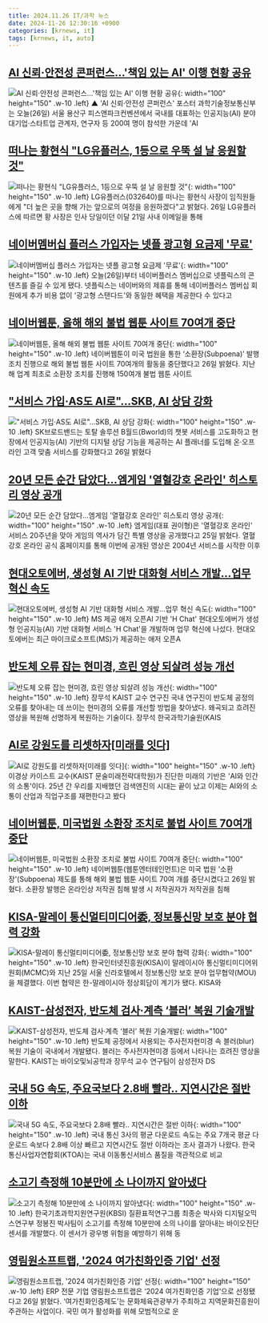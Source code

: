 ```yaml
---
title: 2024.11.26 IT/과학 뉴스
date: 2024-11-26 12:30:16 +0900
categories: [krnews, it]
tags: [krnews, it, auto]
---
```

## [AI 신뢰·안전성 콘퍼런스…'책임 있는 AI' 이행 현황 공유](https://n.news.naver.com/mnews/article/055/0001209420)

![AI 신뢰·안전성 콘퍼런스…'책임 있는 AI' 이행 현황 공유](https://mimgnews.pstatic.net/image/origin/055/2024/11/26/1209420.jpg?type=nf220_150){: width="100" height="150" .w-10 .left}
▲ 'AI 신뢰·안전성 콘퍼런스' 포스터 과학기술정보통신부는 오늘(26일) 서울 용산구 피스앤파크컨벤션에서 국내를 대표하는 인공지능(AI) 분야 대기업·스타트업 관계자, 연구자 등 200여 명이 참석한 가운데 'AI

## [떠나는 황현식 "LG유플러스, 1등으로 우뚝 설 날 응원할 것"](https://n.news.naver.com/mnews/article/421/0007928399)

![떠나는 황현식 "LG유플러스, 1등으로 우뚝 설 날 응원할 것"](https://mimgnews.pstatic.net/image/origin/421/2024/11/26/7928399.jpg?type=nf220_150){: width="100" height="150" .w-10 .left}
LG유플러스(032640)를 떠나는 황현식 사장이 임직원들에게 "더 높은 곳을 향해 가는 앞으로의 여정을 응원하겠다"고 밝혔다. 26일 LG유플러스에 따르면 황 사장은 인사 당일이던 이달 21일 사내 이메일을 통해

## [네이버멤버십 플러스 가입자는 넷플 광고형 요금제 '무료'](https://n.news.naver.com/mnews/article/003/0012923721)

![네이버멤버십 플러스 가입자는 넷플 광고형 요금제 '무료'](https://mimgnews.pstatic.net/image/origin/003/2024/11/26/12923721.jpg?type=nf220_150){: width="100" height="150" .w-10 .left}
오늘(26일)부터 네이버플러스 멤버십으로 넷플릭스의 콘텐츠를 즐길 수 있게 됐다. 넷플릭스는 네이버와의 제휴를 통해 네이버플러스 멤버십 회원에게 추가 비용 없이 '광고형 스탠다드'와 동일한 혜택을 제공한다 수 있다고

## [네이버웹툰, 올해 해외 불법 웹툰 사이트 70여개 중단](https://n.news.naver.com/mnews/article/366/0001034994)

![네이버웹툰, 올해 해외 불법 웹툰 사이트 70여개 중단](https://mimgnews.pstatic.net/image/origin/366/2024/11/26/1034994.jpg?type=nf220_150){: width="100" height="150" .w-10 .left}
네이버웹툰이 미국 법원을 통한 ‘소환장(Subpoena)’ 발행 조치 진행으로 해외 불법 웹툰 사이트 70여개의 활동을 중단했다고 26일 밝혔다. 지난해 업계 최초로 소환장 조치를 진행해 150여개 불법 웹툰 사이트

## ["서비스 가입·AS도 AI로"…SKB, AI 상담 강화](https://n.news.naver.com/mnews/article/018/0005893036)

!["서비스 가입·AS도 AI로"…SKB, AI 상담 강화](https://mimgnews.pstatic.net/image/origin/018/2024/11/26/5893036.jpg?type=nf220_150){: width="100" height="150" .w-10 .left}
SK브로드밴드는 토탈 솔루션 B월드(Bworld)의 챗봇 서비스를 고도화하고 현장에서 인공지능(AI) 기반의 디지털 상담 기능을 제공하는 AI 플래너를 도입해 온·오프라인 고객 맞춤 서비스를 강화했다고 26일 밝혔다

## [20년 모든 순간 담았다…엠게임 '열혈강호 온라인' 히스토리 영상 공개](https://n.news.naver.com/mnews/article/031/0000887737)

![20년 모든 순간 담았다…엠게임 '열혈강호 온라인' 히스토리 영상 공개](https://mimgnews.pstatic.net/image/origin/031/2024/11/25/887737.jpg?type=nf220_150){: width="100" height="150" .w-10 .left}
엠게임(대표 권이형)은 '열혈강호 온라인' 서비스 20주년을 맞아 게임의 역사가 담긴 특별 영상을 공개했다고 25일 밝혔다. 열혈강호 온라인 공식 홈페이지를 통해 이번에 공개된 영상은 2004년 서비스를 시작한 이후

## [현대오토에버, 생성형 AI 기반 대화형 서비스 개발…업무 혁신 속도](https://n.news.naver.com/mnews/article/629/0000341542)

![현대오토에버, 생성형 AI 기반 대화형 서비스 개발…업무 혁신 속도](https://mimgnews.pstatic.net/image/origin/629/2024/11/26/341542.jpg?type=nf220_150){: width="100" height="150" .w-10 .left}
MS 제공 애저 오픈AI 기반 'H Chat' 현대오토에버가 생성형 인공지능(AI) 기반 대화형 서비스 'H Chat'을 개발하며 업무 혁신에 나섰다. 현대오토에버는 최근 마이크로소프트(MS)가 제공하는 애저 오픈A

## [반도체 오류 잡는 현미경, 흐린 영상 되살려 성능 개선](https://n.news.naver.com/mnews/article/366/0001035009)

![반도체 오류 잡는 현미경, 흐린 영상 되살려 성능 개선](https://mimgnews.pstatic.net/image/origin/366/2024/11/26/1035009.jpg?type=nf220_150){: width="100" height="150" .w-10 .left}
장무석 KAIST 교수 연구진 국내 연구진이 반도체 공정의 오류를 찾아내는 데 쓰이는 현미경의 오류를 개선할 방법을 찾아냈다. 왜곡되고 흐려진 영상을 복원해 선명하게 복원하는 기술이다. 장무석 한국과학기술원(KAIS

## [AI로 강원도를 리셋하자[미래를 잇다]](https://n.news.naver.com/mnews/article/654/0000094430)

![AI로 강원도를 리셋하자[미래를 잇다]](https://mimgnews.pstatic.net/image/origin/654/2024/11/26/94430.jpg?type=nf220_150){: width="100" height="150" .w-10 .left}
이경상 카이스트 교수(KAIST 문술미래전략대학원)가 진단한 미래의 기반은 'AI와 인간의 소통'이다. 25년 간 우리를 지배했던 검색엔진의 시대는 끝이 났고 이제는 AI와의 소통이 산업과 직업구조를 재편한다고 봤다

## [네이버웹툰, 미국법원 소환장 조치로 불법 사이트 70여개 중단](https://n.news.naver.com/mnews/article/421/0007927803)

![네이버웹툰, 미국법원 소환장 조치로 불법 사이트 70여개 중단](https://mimgnews.pstatic.net/image/origin/421/2024/11/26/7927803.jpg?type=nf220_150){: width="100" height="150" .w-10 .left}
네이버웹툰(웹툰엔터테인먼트)은 미국 법원 '소환장'(Subpoena) 제도를 통해 해외 불법 웹툰 사이트 70여 개를 중단시켰다고 26일 밝혔다. 소환장 발행은 온라인상 저작권 침해 발생 시 저작권자가 저작권을 침해

## [KISA-말레이 통신멀티미디어委, 정보통신망 보호 분야 협력 강화](https://n.news.naver.com/mnews/article/030/0003261053)

![KISA-말레이 통신멀티미디어委, 정보통신망 보호 분야 협력 강화](https://mimgnews.pstatic.net/image/origin/030/2024/11/26/3261053.jpg?type=nf220_150){: width="100" height="150" .w-10 .left}
한국인터넷진흥원(KISA)이 말레이시아 통신멀티미디어위원회(MCMC)와 지난 25일 서울 신라호텔에서 정보통신망 보호 분야 업무협약(MOU)을 체결했다. 이번 협약은 한-말레이시아 정상회담이 계기가 됐다. KISA와

## [KAIST-삼성전자, 반도체 검사·계측 ‘블러’ 복원 기술개발](https://n.news.naver.com/mnews/article/277/0005505995)

![KAIST-삼성전자, 반도체 검사·계측 ‘블러’ 복원 기술개발](https://mimgnews.pstatic.net/image/origin/277/2024/11/26/5505995.jpg?type=nf220_150){: width="100" height="150" .w-10 .left}
반도체 공정에서 사용되는 주사전자현미경 속 블러(blur) 복원 기술이 국내에서 개발됐다. 블러는 주사전자현미경 등에서 나타나는 흐려진 영상을 말한다. KAIST는 바이오및뇌공학과 장무석 교수 연구팀이 삼성전자 DS

## [국내 5G 속도, 주요국보다 2.8배 빨라.. 지연시간은 절반 이하](https://n.news.naver.com/mnews/article/014/0005273031)

![국내 5G 속도, 주요국보다 2.8배 빨라.. 지연시간은 절반 이하](https://mimgnews.pstatic.net/image/origin/014/2024/11/26/5273031.jpg?type=nf220_150){: width="100" height="150" .w-10 .left}
국내 통신 3사의 평균 다운로드 속도는 주요 7개국 평균 다운로드 속보다 2.8배 이상 빠르고 지연시간도 절반 이하라는 조사 결과가 나왔다. 한국통신사업자연합회(KTOA)는 국내 이동통신서비스 품질을 객관적으로 비교

## [소고기 측정해 10분만에 소 나이까지 알아냈다](https://n.news.naver.com/mnews/article/014/0005272917)

![소고기 측정해 10분만에 소 나이까지 알아냈다](https://mimgnews.pstatic.net/image/origin/014/2024/11/26/5272917.jpg?type=nf220_150){: width="100" height="150" .w-10 .left}
한국기초과학지원연구원(KBSI) 질환표적연구그룹 최종순 박사와 디지털오믹스연구부 정봉진 박사팀이 소고기를 측정해 10분만에 소의 나이를 알아내는 바이오진단 센서를 개발했다. 이 센서가 광우병 위험을 예방하기 위해 동

## [영림원소프트랩, '2024 여가친화인증 기업' 선정](https://n.news.naver.com/mnews/article/031/0000887918)

![영림원소프트랩, '2024 여가친화인증 기업' 선정](https://mimgnews.pstatic.net/image/origin/031/2024/11/26/887918.jpg?type=nf220_150){: width="100" height="150" .w-10 .left}
ERP 전문 기업 영림원소프트랩은 ‘2024 여가친화인증 기업'으로 선정됐다고 26일 밝혔다. ‘여가친화인증제도’는 문화체육관광부가 주최하고 지역문화진흥원이 주관하는 사업이다. 국민 여가 활성화를 위해 모범적으로 운

